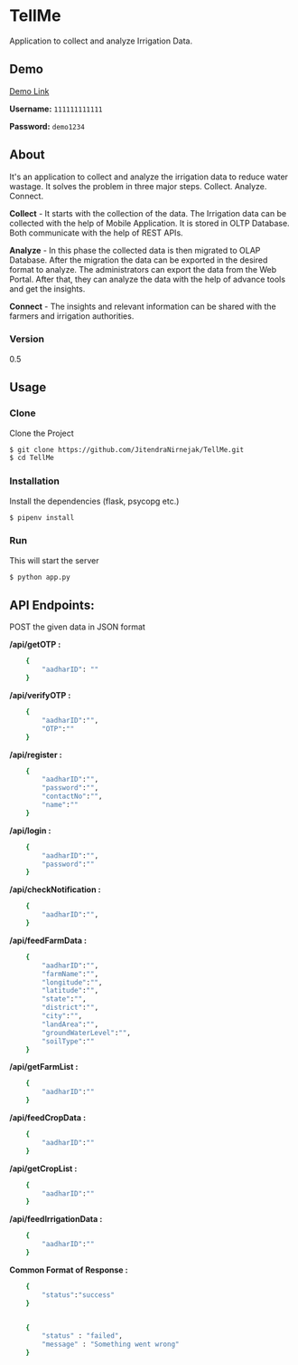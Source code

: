 # TellMe
Application to collect and analyze Irrigation Data.

## Demo
[Demo Link](https://quiet-sierra-48529.herokuapp.com)

**Username:** `111111111111`

**Password:** `demo1234`


## About

It's an application to collect and analyze the irrigation data to reduce water wastage. It solves the problem in three major steps. Collect. Analyze. Connect.

**Collect** - It starts with the collection of the data. The Irrigation data can be collected with the help of Mobile Application. It is stored in OLTP Database. Both communicate with the help of REST APIs.

**Analyze** - In this phase the collected data is then migrated to OLAP Database. After the migration the data can be exported in the desired format to analyze. The administrators can export the data from the Web Portal. After that, they can analyze the data with the help of advance tools and get the insights.

**Connect** - The insights and relevant information can be shared with the farmers and irrigation authorities. 

### Version
0.5

## Usage

### Clone
Clone the Project

```sh
$ git clone https://github.com/JitendraNirnejak/TellMe.git
$ cd TellMe
```

### Installation

Install the dependencies (flask, psycopg etc.)

```sh
$ pipenv install
```

### Run

This will start the server

```sh
$ python app.py
```

## API Endpoints:

POST the given data in JSON format

**/api/getOTP :**
```sh
	{
		"aadharID": ""
	}
```


**/api/verifyOTP :**
```sh
	{
		"aadharID":"",
		"OTP":""
	}
```


**/api/register :**
```sh
	{
		"aadharID":"",
		"password":"",
		"contactNo":"",
		"name":""
	}
```


**/api/login :**
```sh
	{
		"aadharID":"",
		"password":""
	}
```


**/api/checkNotification :**
```sh
	{
		"aadharID":"",
	}
```


**/api/feedFarmData :**
```sh
	{
		"aadharID":"",
		"farmName":"",
		"longitude":"",
		"latitude":"",
		"state":"",
		"district":"",
		"city":"",
		"landArea":"",
		"groundWaterLevel":"",
		"soilType":""
	}
```


**/api/getFarmList :**
```sh
	{
		"aadharID":""
	}
```

**/api/feedCropData :**
```sh
	{
		"aadharID":""
	}
```

**/api/getCropList :**
```sh
	{
		"aadharID":""
	}
```

**/api/feedIrrigationData :**
```sh
	{
		"aadharID":""
	}
```


**Common Format of Response :**
```sh
	{
		"status":"success"
	}
```
```sh

	{
		"status" : "failed",
		"message" : "Something went wrong"
	}
```
